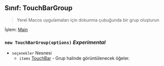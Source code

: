 ## Sınıf: TouchBarGroup

> Yerel Macos uygulamaları için dokunma çubuğunda bir grup oluşturun

İşlem: [Main](../tutorial/application-architecture.md#main-and-renderer-processes)

### `new TouchBarGroup(options)` *Experimental*

* `seçenekler` Nesnesi 
  * `items` [TouchBar](touch-bar.md) - Grup halinde görüntülenecek öğeler.
